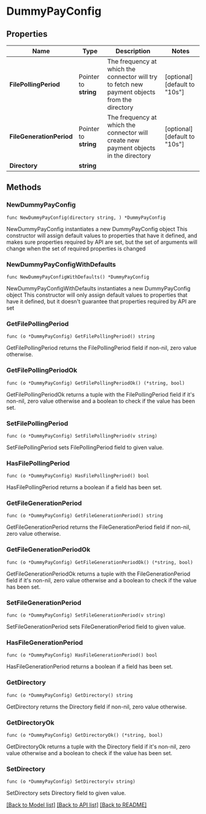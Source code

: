 # DummyPayConfig

## Properties

Name | Type | Description | Notes
------------ | ------------- | ------------- | -------------
**FilePollingPeriod** | Pointer to **string** | The frequency at which the connector will try to fetch new payment objects from the directory | [optional] [default to "10s"]
**FileGenerationPeriod** | Pointer to **string** | The frequency at which the connector will create new payment objects in the directory | [optional] [default to "10s"]
**Directory** | **string** |  | 

## Methods

### NewDummyPayConfig

`func NewDummyPayConfig(directory string, ) *DummyPayConfig`

NewDummyPayConfig instantiates a new DummyPayConfig object
This constructor will assign default values to properties that have it defined,
and makes sure properties required by API are set, but the set of arguments
will change when the set of required properties is changed

### NewDummyPayConfigWithDefaults

`func NewDummyPayConfigWithDefaults() *DummyPayConfig`

NewDummyPayConfigWithDefaults instantiates a new DummyPayConfig object
This constructor will only assign default values to properties that have it defined,
but it doesn't guarantee that properties required by API are set

### GetFilePollingPeriod

`func (o *DummyPayConfig) GetFilePollingPeriod() string`

GetFilePollingPeriod returns the FilePollingPeriod field if non-nil, zero value otherwise.

### GetFilePollingPeriodOk

`func (o *DummyPayConfig) GetFilePollingPeriodOk() (*string, bool)`

GetFilePollingPeriodOk returns a tuple with the FilePollingPeriod field if it's non-nil, zero value otherwise
and a boolean to check if the value has been set.

### SetFilePollingPeriod

`func (o *DummyPayConfig) SetFilePollingPeriod(v string)`

SetFilePollingPeriod sets FilePollingPeriod field to given value.

### HasFilePollingPeriod

`func (o *DummyPayConfig) HasFilePollingPeriod() bool`

HasFilePollingPeriod returns a boolean if a field has been set.

### GetFileGenerationPeriod

`func (o *DummyPayConfig) GetFileGenerationPeriod() string`

GetFileGenerationPeriod returns the FileGenerationPeriod field if non-nil, zero value otherwise.

### GetFileGenerationPeriodOk

`func (o *DummyPayConfig) GetFileGenerationPeriodOk() (*string, bool)`

GetFileGenerationPeriodOk returns a tuple with the FileGenerationPeriod field if it's non-nil, zero value otherwise
and a boolean to check if the value has been set.

### SetFileGenerationPeriod

`func (o *DummyPayConfig) SetFileGenerationPeriod(v string)`

SetFileGenerationPeriod sets FileGenerationPeriod field to given value.

### HasFileGenerationPeriod

`func (o *DummyPayConfig) HasFileGenerationPeriod() bool`

HasFileGenerationPeriod returns a boolean if a field has been set.

### GetDirectory

`func (o *DummyPayConfig) GetDirectory() string`

GetDirectory returns the Directory field if non-nil, zero value otherwise.

### GetDirectoryOk

`func (o *DummyPayConfig) GetDirectoryOk() (*string, bool)`

GetDirectoryOk returns a tuple with the Directory field if it's non-nil, zero value otherwise
and a boolean to check if the value has been set.

### SetDirectory

`func (o *DummyPayConfig) SetDirectory(v string)`

SetDirectory sets Directory field to given value.



[[Back to Model list]](../README.md#documentation-for-models) [[Back to API list]](../README.md#documentation-for-api-endpoints) [[Back to README]](../README.md)


